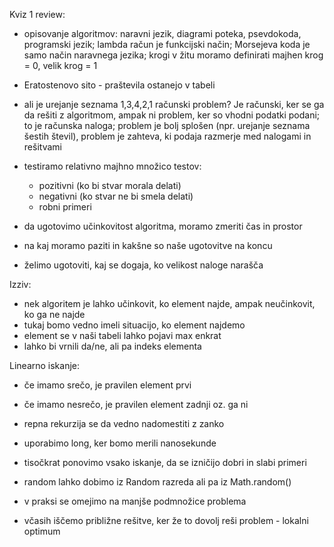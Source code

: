 Kviz 1 review:
- opisovanje algoritmov: naravni jezik, diagrami poteka, psevdokoda, programski jezik; lambda račun je funkcijski način; Morsejeva koda je samo način naravnega jezika; krogi v žitu moramo definirati majhen krog = 0, velik krog = 1
- Eratostenovo sito - praštevila ostanejo v tabeli
- ali je urejanje seznama 1,3,4,2,1 računski problem? Je računski, ker se ga da rešiti z algoritmom, ampak ni problem, ker so vhodni podatki podani; to je računska naloga; problem je bolj splošen (npr. urejanje seznama šestih števil), problem je zahteva, ki podaja razmerje med nalogami in rešitvami

- testiramo relativno majhno množico testov:
	- pozitivni (ko bi stvar morala delati)
	- negativni (ko stvar ne bi smela delati)
	- robni primeri

- da ugotovimo učinkovitost algoritma, moramo zmeriti čas in prostor
- na kaj moramo paziti in kakšne so naše ugotovitve na koncu
- želimo ugotoviti, kaj se dogaja, ko velikost naloge narašča

Izziv:
- nek algoritem je lahko učinkovit, ko element najde, ampak neučinkovit, ko ga ne najde
- tukaj bomo vedno imeli situacijo, ko element najdemo
- element se v naši tabeli lahko pojavi max enkrat
- lahko bi vrnili da/ne, ali pa indeks elementa


Linearno iskanje:
- če imamo srečo, je pravilen element prvi
- če imamo nesrečo, je pravilen element zadnji oz. ga ni

- repna rekurzija se da vedno nadomestiti z zanko

- uporabimo long, ker bomo merili nanosekunde

- tisočkrat ponovimo vsako iskanje, da se izničijo dobri in slabi primeri
- random lahko dobimo iz Random razreda ali pa iz Math.random()

- v praksi se omejimo na manjše podmnožice problema
- včasih iščemo približne rešitve, ker že to dovolj reši problem - lokalni optimum
